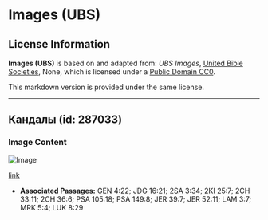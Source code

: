 # Images (UBS)

## License Information

**Images (UBS)** is based on and adapted from: _UBS Images_, [United Bible Societies](https://unitedbiblesocieties.org/), None, which is licensed under a [Public Domain CC0](https://creativecommons.org/public-domain/cc0/).

This markdown version is provided under the same license.



--------------------------------

## Кандалы (id: 287033)

### Image Content

![Image](https://cdn.aquifer.bible/aquifer-content/resources/Media/WEB-0439_shackle.jpg)

[link](https://cdn.aquifer.bible/aquifer-content/resources/Media/WEB-0439_shackle.jpg)

* **Associated Passages:** GEN 4:22; JDG 16:21; 2SA 3:34; 2KI 25:7; 2CH 33:11; 2CH 36:6; PSA 105:18; PSA 149:8; JER 39:7; JER 52:11; LAM 3:7; MRK 5:4; LUK 8:29

